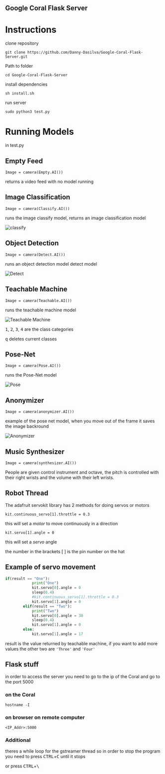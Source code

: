 ## Google Coral Flask Server


# Instructions
clone repository

`git clone https://github.com/Danny-Dasilva/Google-Coral-Flask-Server.git`

Path to folder

`cd Google-Coral-Flask-Server`

install dependencies

`sh install.sh`

run server

`sudo python3 test.py`

# Running Models

in test.py

## Empty Feed

`Image = camera(Empty.AI())`

returns a video feed with no model running

## Image Classification

`Image = camera(Classify.AI())`

runs the image classify model, returns an image classification model

![classify](https://media.giphy.com/media/XfyrthymaGNiBV1uBv/giphy.gif)

## Object Detection 

`Image = camera(Detect.AI())`

runs an object detection model detect model

![Detect](https://media.giphy.com/media/cmrryjBDbPpAcmcODv/giphy.gif)

## Teachable Machine

`Image = camera(Teachable.AI())`

runs the teachable machine model

![Teachable Machine](https://media.giphy.com/media/L1X48NmuGGUDrQy7ES/giphy.gif)

<kbd>1</kbd>, <kbd>2</kbd>, <kbd>3</kbd>, <kbd>4</kbd> are the class categories

<kbd>q</kbd> deletes current classes

## Pose-Net

`Image = camera(Pose.AI())`

runs the Pose-Net model 

![Pose](https://media.giphy.com/media/fA1OEwxQO0Y1kWF0NI/giphy.gif)

## Anonymizer

`Image = camera(anonymizer.AI())`

example of the pose net model, when you move out of the frame it saves the image backround

![Anonymizer](https://media.giphy.com/media/ZdlHCGdZ4R3GYFQiE5/giphy.gif)

## Music Synthesizer

`Image = camera(synthesizer.AI())`
 
 People are given control instrument and octave, the pitch is controlled with their right wrists and the volume with their left wrists.


## Robot Thread

The adafruit servokit library has 2 methods for doing servos or motors

`kit.continuous_servo[1].throttle = 0.3`
 
 this will set a *motor* to move continuously in a direction
 
 `kit.servo[1].angle = 0`
 
 this will set a *servo* angle 
 
 the number in the brackets [ ] is the pin number on the hat
 
 ## Example of servo movement
 
```python
if(result == "One"):
            print("One")
            kit.servo[0].angle = 0
            sleep(0.4)
            #kit.continuous_servo[1].throttle = 0.3
            kit.servo[1].angle = 0
        elif(result == "Two"):
            print("Two")
            kit.servo[0].angle = 30
            sleep(0.4)
            kit.servo[1].angle = 0
        else:
            kit.servo[1].angle = 17
```

result is the value returned by teachable machine, if you want to add more values the other two are `'Three'` and `'Four'`

## Flask stuff

in order to access the server you need to go to the ip of the Coral and go to the port 5000

### on the Coral

`hostname -I`

### on browser on remote computer

`<IP_Addr>:5000`

### Additional

theres a while loop for the gstreamer thread so in order to stop the program you need to press
<kbd>CTRL</kbd>+<kbd>C</kbd> until it stops

or press <kbd>CTRL</kbd>+<kbd>\
